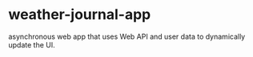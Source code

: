 # weather-journal-app
asynchronous web app that uses Web API and user data to dynamically update the UI.
